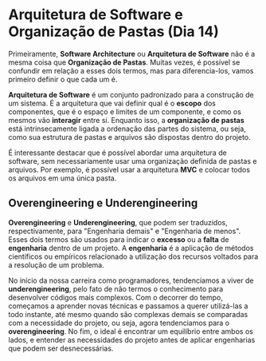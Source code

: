 # Arquitetura de Software e Organização de Pastas (Dia 14)
Primeiramente, **Software Architecture** ou **Arquitetura de Software** não é a mesma coisa que **Organização de Pastas**. Muitas vezes, é possível se confundir em relação a esses dois termos, mas para diferencia-los, vamos primeiro definir o que cada um é.

 **Arquitetura de Software** é um conjunto padronizado para a construção de um sistema. É a arquitetura que vai definir qual é o **escopo** dos componentes, que é o espaço e limites de um componente, e como os mesmos vão **interagir** entre si. Enquanto isso, a **organização de pastas** está intrinsecamente ligada a ordenação das partes do sistema, ou seja, como sua estrutura de pastas e arquivos são dispostas dentro do projeto.

É interessante destacar que é possível abordar uma arquitetura de software, sem necessariamente usar uma organização definida de pastas e arquivos. Por exemplo, é possível usar a arquitetura **MVC** e colocar todos os arquivos em uma única pasta.

## Overengineering e Underengineering
**Overengineering** e **Underengineering**, que podem ser traduzidos, respectivamente, para "Engenharia demais" e "Engenharia de menos". Esses dois termos são usados para indicar o **excesso** ou a **falta** de **engenharia** dentro de um projeto. A **engenharia** é a aplicação de métodos científicos ou empíricos relacionado a utilização dos recursos voltados para a resolução de um problema.

No início da nossa carreira como programadores, tendenciamos a viver de **underengineering**, pelo fato de não termos o conhecimento para desenvolver códigos mais complexos. Com o decorrer do tempo, começamos a aprender novas técnicas e passamos a querer utilizá-las a todo instante, até mesmo quando são complexas demais se comparadas com a necessidade do projeto, ou seja, agora tendenciamos para o **overengineering**. No fim, o ideal é encontrar um equilíbrio entre ambos os lados, e entender as necessidades do projeto antes de aplicar engenharias que podem ser desnecessárias.
